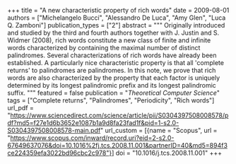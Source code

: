 +++
title = "A new characteristic property of rich words"
date = 2009-08-01
authors = ["Michelangelo Bucci", "Alessandro De Luca", "Amy Glen", "Luca Q. Zamboni"]
publication_types = ["2"]
abstract = """
Originally introduced and studied by the third and fourth authors together with
J. Justin and S. Widmer (2008), rich words constitute a new class of finite and
infinite words characterized by containing the maximal number of distinct
palindromes. Several characterizations of rich words have already been
established. A particularly nice characteristic property is that all
'complete returns' to palindromes are palindromes. In this note, we prove that
rich words are also characterized by the property that each factor is uniquely
determined by its longest palindromic prefix and its longest palindromic suffix.
"""
featured = false
publication = "*Theoretical Computer Science*"
tags = ["Complete returns", "Palindromes", "Periodicity", "Rich words"]
url_pdf = "https://www.sciencedirect.com/science/article/pii/S0304397508008578/pdf?md5=f27e1d6b3652e1087b1a9d8fa23fad1f&pid=1-s2.0-S0304397508008578-main.pdf"
url_custom = [{name = "Scopus", url = "https://www.scopus.com/inward/record.uri?eid=2-s2.0-67649637076&doi=10.1016%2fj.tcs.2008.11.001&partnerID=40&md5=894f3ce224359efa3022bd96cbc2c978"}]
doi = "10.1016/j.tcs.2008.11.001"
+++
